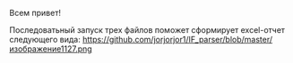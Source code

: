 Всем привет!

Последоватьный запуск трех файлов поможет сформирует excel-отчет следующего вида:
https://github.com/jorjorjor1/IF_parser/blob/master/изображение1127.png
